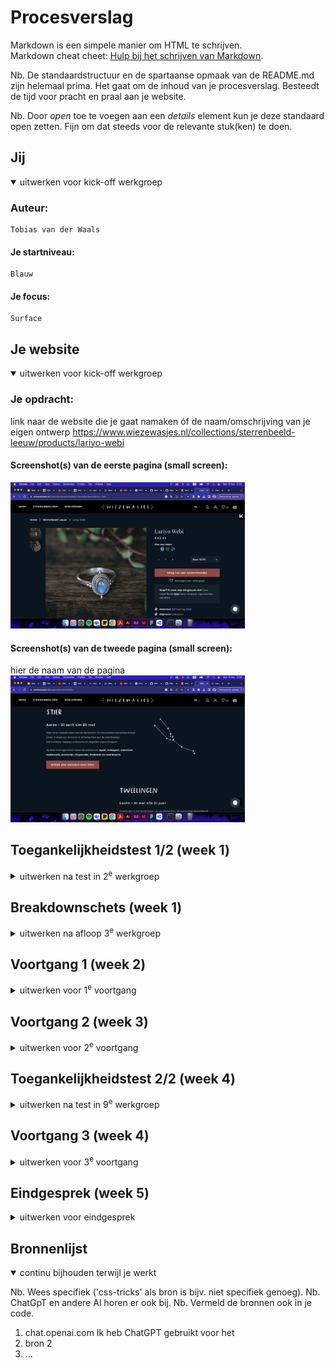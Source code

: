 # Procesverslag
Markdown is een simpele manier om HTML te schrijven.  
Markdown cheat cheet: [Hulp bij het schrijven van Markdown](https://github.com/adam-p/markdown-here/wiki/Markdown-Cheatsheet).

Nb. De standaardstructuur en de spartaanse opmaak van de README.md zijn helemaal prima. Het gaat om de inhoud van je procesverslag. Besteedt de tijd voor pracht en praal aan je website.

Nb. Door *open* toe te voegen aan een *details* element kun je deze standaard open zetten. Fijn om dat steeds voor de relevante stuk(ken) te doen.





## Jij

<details open>
  <summary>uitwerken voor kick-off werkgroep</summary>

  ### Auteur:
    Tobias van der Waals

  #### Je startniveau:
    Blauw

  #### Je focus:
    Surface 

</details>





## Je website

<details open>
  <summary>uitwerken voor kick-off werkgroep</summary>

  ### Je opdracht:
  link naar de website die je gaat namaken óf de naam/omschrijving van je eigen ontwerp
  https://www.wiezewasjes.nl/collections/sterrenbeeld-leeuw/products/lariyo-webi 
  #### Screenshot(s) van de eerste pagina (small screen): 
  
  <img src="./readme-images/Screenshot 2023-11-15 at 12.53.57.png" width="375px" alt="Layiro sierraad bij Wiezewasjes.nl">

  #### Screenshot(s) van de tweede pagina (small screen):
  hier de naam van de pagina  
  <img src="./readme-images/Screenshot 2023-11-15 at 12.56.44.png" width="375px" alt="Sterrenbeeldenoverzicht">
 
</details>



## Toegankelijkheidstest 1/2 (week 1)

<details>
  <summary>uitwerken na test in 2<sup>e</sup> werkgroep</summary>

  ### Bevindingen
  Lijst met je bevindingen die in de test naar voren kwamen:
  <img src="./readme-images/IMG_8316.JPG" width="375px" alt="WCAG check">
<img src="./readme-images/IMG_8317.JPG" width="375px" alt="WCAG check">
<img src="./readme-images/IMG_8318.JPG" width="375px" alt="WCAG check">
<img src="./readme-images/IMG_8319.JPG" width="375px" alt="WCAG check">
<img src="./readme-images/IMG_8320.JPG" width="375px" alt="WCAG check">


</details>



## Breakdownschets (week 1)

<details>
  <summary>uitwerken na afloop 3<sup>e</sup> werkgroep</summary>

  ### de hele pagina: 
  <img src="./readme-images/detailpagina.jpg" width="375px" alt="breakdown van de hele pagina">

  ### dynamisch deel (bijv menu): 
  <img src="readme-images/Screenshot 2023-12-11 at 15.32.26.png" width="375px" alt="breakdown van een dynamisch deel">

  ### wellicht nog een dynamisch deel (bijv filter): 
  <img src="readme-images/breakdown_ster.jpg" width="375px" alt="breakdown van nog een dynamisch deel">

</details>





## Voortgang 1 (week 2)

<details>
  <summary>uitwerken voor 1<sup>e</sup> voortgang</summary>

  ### Stand van zaken
  hier dit ging goed & dit was lastig (neem ook screenshots op van delen van je website en code)


  ### Agenda voor meeting
 Jim, Pepijn en ik hebben niet zo zeer iets afgesproken met elkaar. Ik ben open naar het voortgangsgesprek gegaan ne heb vooral met andere meegekeken.

  ### Verslag van meeting
  hier na afloop snel de uitkomsten van de meeting vastleggen

  - Ik was zelf nog niet ver, waardoor ik weinig feedback heb kunnen krijgen. 
  - Ik vind code moeilijk en ben daardoor onzeker over wat ik codeer.

</details>





## Voortgang 2 (week 3)

<details>
  <summary>uitwerken voor 2<sup>e</sup> voortgang</summary>

  ### Stand van zaken
Nogsteeds onzeker over mijn eigen code. Ik ben heel pixelperfect bezig en daardoor frustreer ik mezelf.

  ### Agenda voor meeting
  Ik heb een paar vragen:
  - Hoe kan je makkelijk elementen centreren?
  - pak ik de afmetingen zo goed aan?

  

  ### Verslag van meeting
  hier na afloop snel de uitkomsten van de meeting vastleggen

  - Ik vind het moeilijk om in CSS te denken. Ik ben erg gewend aan Illustrator en dat heeft invloed.
  - Door de ervaring met Illustrator ben ik snel geneigd px te gebruiken, maar dit werkt niet en is niet responsive. (het kan veeeeeel makkelijker)
  - Er valt veel aan te passen, maar dit maakt het makkelijker om later door te kunnen.
  - Ik ben veeeeeeel te precies bezig. Het hoeft niet pixel perfect te zijn. 

</details>





## Toegankelijkheidstest 2/2 (week 4)

<details>
  <summary>uitwerken na test in 9<sup>e</sup> werkgroep</summary>

  ### Bevindingen
  Lijst met je bevindingen die in de test naar voren kwamen (geef ook aan wat er verbeterd is):

to do:
  - HTML even goed valideren
  - skiplink bouwen
  

Bevindingen:
- Headings zijn al beter dat het origineel
- De skiplink op het origineel werkt niet
- Focus state wordt automatisch toegepast en is duidelijk
- De Website heeft geen light/dark mode, maar is van zichzelf al een 'dark-type' website
- text-size is bijna niet aan te passen op mac
- Contrast klopt overal
-

</details>





## Voortgang 3 (week 4)

<details>
  <summary>uitwerken voor 3<sup>e</sup> voortgang</summary>

  ### Stand van zaken
Ik merk dat ik wat meer zelfverzekerd ben in het typen van code. Zo lang het goed gaat is het leuk. 
Ik help af en toe andere met soortgelijke elementen en problemen. Dit laat mezelf ook zien dat ik het snap.

De website is verder goed op weg. De eerste pagina is zo goed als af en de tweede valt nog wel wat aan te sleutelen.

  ### Verslag voor meeting
  samen met je groepje opstellen

Deze keer heb ik screenshots gemaakt wanneer iets niet lukte.
   <img src="readme-images/Screenshot 2023-12-07 at 10.39.51.png" width="375px" alt="">
Hier snapte ik de error's niet. het had te maken met een svg en zn path.
   <img src="readme-images/Screenshot 2023-12-07 at 13.34.00.png" width="375px" alt="">
Hier kreeg ik het niet voor elkaar om het facebook logo even groot te krijgen als de rest. 
Donna heeft me hiermee geholpen. Het lag aan de viewbox in de svg.


</details>





## Eindgesprek (week 5)

<details>
  <summary>uitwerken voor eindgesprek</summary>

  ### Je uitkomst - karakteristiek screenshots:
  <img src="readme-images/dummy-plaatje.jpg" width="375px" alt="uitomst opdracht 1">


  ### Dit ging goed/Heb ik geleerd: 
  Korte omschrijving met plaatjes

  <img src="readme-images/dummy-plaatje.jpg" width="375px" alt="top">


  ### Dit was lastig/Is niet gelukt:
  Korte omschrijving met plaatjes

  <img src="readme-images/dummy-plaatje.jpg" width="375px" alt="bummer">
</details>





## Bronnenlijst

<details open>
  <summary>continu bijhouden terwijl je werkt</summary>

  Nb. Wees specifiek ('css-tricks' als bron is bijv. niet specifiek genoeg). 
  Nb. ChatGpT en andere AI horen er ook bij.
  Nb. Vermeld de bronnen ook in je code.

  1. chat.openai.com
      Ik heb ChatGPT gebruikt voor het
  2. bron 2
  3. ...

</details>